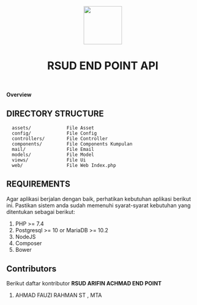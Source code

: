 <p align="center">
    <a href="https://github.com/yiisoft" target="_blank">
        <img src="https://rsudarifinachmad.riau.go.id/wp-content/uploads/2018/08/cropped-PAVICON.png" height="100px">
    </a>
    <h1 align="center">RSUD END POINT API</h1>
    <br>
</p>

<b>
    Overview <br>
</b>

DIRECTORY STRUCTURE
-------------------

      assets/             File Asset
      config/             File Config
      controllers/        File Controller 
      components/         File Components Kumpulan 
      mail/               File Email
      models/             File Model
      views/              File Ui
      web/                File Web Index.php



REQUIREMENTS
------------

Agar aplikasi berjalan dengan baik, perhatikan kebutuhan aplikasi berikut ini.
Pastikan sistem anda sudah memenuhi syarat-syarat kebutuhan
yang ditentukan sebagai berikut:

1. PHP >= 7.4
2. Postgresql >= 10 or MariaDB >= 10.2
3. NodeJS
4. Composer
5. Bower

Contributors
------------

<p>Berikut daftar kontributor <b>RSUD ARIFIN ACHMAD END POINT</b></p>

1. AHMAD FAUZI RAHMAN ST , MTA
